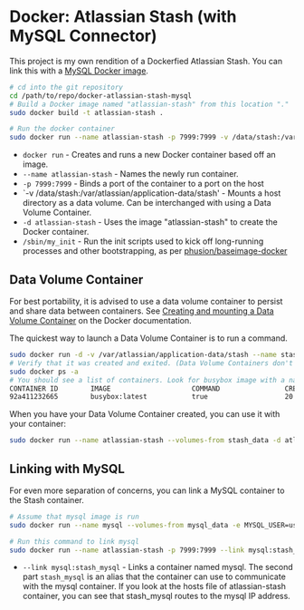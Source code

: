 # Docker: Atlassian Stash (with MySQL Connector)

This project is my own rendition of a Dockerfied Atlassian Stash. You can link this with a [MySQL Docker image](https://github.com/roastlechon/docker-mysql).

```bash
# cd into the git repository
cd /path/to/repo/docker-atlassian-stash-mysql
# Build a Docker image named "atlassian-stash" from this location "."
sudo docker build -t atlassian-stash .

# Run the docker container
sudo docker run --name atlassian-stash -p 7999:7999 -v /data/stash:/var/atlassian/application-data/stash -d atlassian-stash /sbin/my_init
```

* `docker run` - Creates and runs a new Docker container based off an image.
* `--name atlassian-stash` - Names the newly run container.
* `-p 7999:7999` - Binds a port of the container to a port on the host
* `-v /data/stash:/var/atlassian/application-data/stash' - Mounts a host directory as a data volume. Can be interchanged with using a Data Volume Container.
* `-d atlassian-stash` - Uses the image "atlassian-stash" to create the Docker container.
* `/sbin/my_init` - Run the init scripts used to kick off long-running processes and other bootstrapping, as per [phusion/baseimage-docker](https://github.com/phusion/baseimage-docker)

## Data Volume Container

For best portability, it is advised to use a data volume container to persist and share data between containers. See [Creating and mounting a Data Volume Container](https://docs.docker.com/userguide/dockervolumes/#creating-and-mounting-a-data-volume-container) on the Docker documentation.

The quickest way to launch a Data Volume Container is to run a command.

```bash
sudo docker run -d -v /var/atlassian/application-data/stash --name stash_data busybox true
# Verify that it was created and exited. (Data Volume Containers don't need to be running to use them)
sudo docker ps -a
# You should see a list of containers. Look for busybox image with a name "stash_data"
CONTAINER ID        IMAGE                    COMMAND                CREATED             STATUS                      PORTS                         NAMES
92a411232665        busybox:latest           true                   20 seconds ago      Exited (0) 19 seconds ago                                 stash_data
```

When you have your Data Volume Container created, you can use it with your container:

```bash
sudo docker run --name atlassian-stash --volumes-from stash_data -d atlassian-stash /sbin/my_init
```

## Linking with MySQL

For even more separation of concerns, you can link a MySQL container to the Stash container.

```bash
# Assume that mysql image is run
sudo docker run --name mysql --volumes-from mysql_data -e MYSQL_USER=username -e MYSQL_PASS=password123 -d mysql /sbin/my_init

# Run this command to link mysql
sudo docker run --name atlassian-stash -p 7999:7999 --link mysql:stash_mysql --volumes-from stash_data -d atlassian-stash /sbin/my_init
```

* `--link mysql:stash_mysql` - Links a container named mysql. The second part `stash_mysql` is an alias that the container can use to communicate with the mysql container. If you look at the hosts file of atlassian-stash container, you can see that stash_mysql routes to the mysql IP address.
